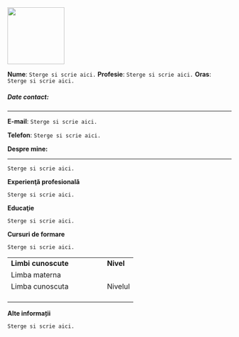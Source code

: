 <img src=" Copiati adresa imagii pe profil pentru CV " width="128">

**Nume**: `Sterge si scrie aici.`
**Profesie**: `Sterge si scrie aici.`
**Oras**: `Sterge si scrie aici.`

<h5>Date contact:</h5>

---

**E-mail**: `Sterge si scrie aici.`

**Telefon**: `Sterge si scrie aici.`

**Despre mine:**

---

`Sterge si scrie aici.`

**Experienţă profesională**

`Sterge si scrie aici.`

**Educaţie**

`Sterge si scrie aici.`

**Cursuri de formare**

`Sterge si scrie aici.`

<table>
<tbody>
<tr style="height: 22.6667px;">
  <td style="height: 22.6667px;"><b> Limbi cunoscute </b></td>
  <td style="height: 22.6667px;"><b> Nivel </b></td>
</tr>
<tr style="height: 22.6667px;">
  <td style="height: 22.6667px; width: 200px;"> Limba materna </td>
  <td style="height: 22.6667px;"> </td>
</tr>
<tr style="height: 22px;">
  <td style="height: 22px;"> Limba cunoscuta </td>
  <td style="height: 22px;"> Nivelul </td>
</tr>
<tr style="height: 22px;">
  <td style="height: 22px;">  </td>
  <td style="height: 22px;">  </td>
</tr>
</tbody>
</table>

**Alte informații**

`Sterge si scrie aici.`
